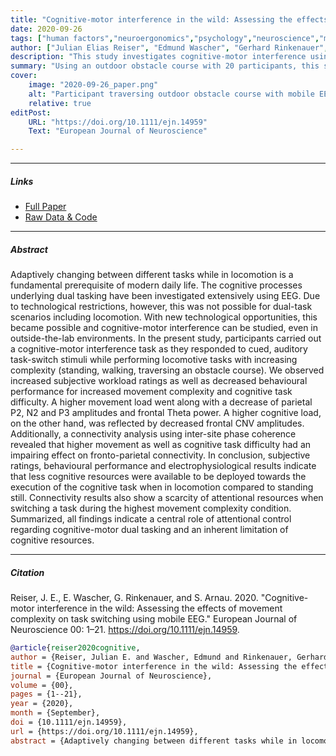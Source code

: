 ```yaml
---
title: "Cognitive-motor interference in the wild: Assessing the effects of movement complexity on task switching using mobile EEG" 
date: 2020-09-26
tags: ["human factors","neuroergonomics","psychology","neuroscience","mobile EEG","task switching","cognitive-motor interference","ecological validity"]
author: ["Julian Elias Reiser", "Edmund Wascher", "Gerhard Rinkenauer", "Stefan Arnau"]
description: "This study investigates cognitive-motor interference using a cued task-switching paradigm while participants performed locomotor tasks of increasing complexity in an outdoor environment. The research examines how movement complexity affects cognitive task performance using mobile EEG recordings. Published in European Journal of Neuroscience, 2020." 
summary: "Using an outdoor obstacle course with 20 participants, this study found that increasing movement complexity (standing < walking < obstacle traversal) led to decreased cognitive task performance and altered neural activity. Participants showed slower response times and reduced accuracy with higher movement complexity, accompanied by decreased ERP amplitudes (P2, N2, P3) and reduced frontal theta power. The findings demonstrate cognitive-motor interference effects and support resource capacity limitations in dual-task scenarios, with implications for real-world mobile task performance." 
cover:
    image: "2020-09-26_paper.png"
    alt: "Participant traversing outdoor obstacle course with mobile EEG"
    relative: true
editPost:
    URL: "https://doi.org/10.1111/ejn.14959"
    Text: "European Journal of Neuroscience"

---
```


---

##### Links

+ [Full Paper](https://doi.org/10.1111/ejn.14959)
+ [Raw Data & Code](https://doi.org/10.17605/OSF.IO/4YBKR)

---

##### Abstract

Adaptively changing between different tasks while in locomotion is a fundamental prerequisite of modern daily life. The cognitive processes underlying dual tasking have been investigated extensively using EEG. Due to technological restrictions, however, this was not possible for dual-task scenarios including locomotion. With new technological opportunities, this became possible and cognitive-motor interference can be studied, even in outside-the-lab environments. In the present study, participants carried out a cognitive-motor interference task as they responded to cued, auditory task-switch stimuli while performing locomotive tasks with increasing complexity (standing, walking, traversing an obstacle course). We observed increased subjective workload ratings as well as decreased behavioural performance for increased movement complexity and cognitive task difficulty. A higher movement load went along with a decrease of parietal P2, N2 and P3 amplitudes and frontal Theta power. A higher cognitive load, on the other hand, was reflected by decreased frontal CNV amplitudes. Additionally, a connectivity analysis using inter-site phase coherence revealed that higher movement as well as cognitive task difficulty had an impairing effect on fronto-parietal connectivity. In conclusion, subjective ratings, behavioural performance and electrophysiological results indicate that less cognitive resources were available to be deployed towards the execution of the cognitive task when in locomotion compared to standing still. Connectivity results also show a scarcity of attentional resources when switching a task during the highest movement complexity condition. Summarized, all findings indicate a central role of attentional control regarding cognitive-motor dual tasking and an inherent limitation of cognitive resources.

---

##### Citation

Reiser, J. E., E. Wascher, G. Rinkenauer, and S. Arnau. 2020. "Cognitive-motor interference in the wild: Assessing the effects of movement complexity on task switching using mobile EEG." European Journal of Neuroscience 00: 1–21. https://doi.org/10.1111/ejn.14959.

```BibTeX
@article{reiser2020cognitive,
author = {Reiser, Julian E. and Wascher, Edmund and Rinkenauer, Gerhard and Arnau, Stefan},
title = {Cognitive-motor interference in the wild: Assessing the effects of movement complexity on task switching using mobile EEG},
journal = {European Journal of Neuroscience},
volume = {00},
pages = {1--21},
year = {2020},
month = {September},
doi = {10.1111/ejn.14959},
url = {https://doi.org/10.1111/ejn.14959},
abstract = {Adaptively changing between different tasks while in locomotion is a fundamental prerequisite of modern daily life. The cognitive processes underlying dual tasking have been investigated extensively using EEG. Due to technological restrictions, however, this was not possible for dual-task scenarios including locomotion. With new technological opportunities, this became possible and cognitive-motor interference can be studied, even in outside-the-lab environments. In the present study, participants carried out a cognitive-motor interference task as they responded to cued, auditory task-switch stimuli while performing locomotive tasks with increasing complexity (standing, walking, traversing an obstacle course). We observed increased subjective workload ratings as well as decreased behavioural performance for increased movement complexity and cognitive task difficulty. A higher movement load went along with a decrease of parietal P2, N2 and P3 amplitudes and frontal Theta power. A higher cognitive load, on the other hand, was reflected by decreased frontal CNV amplitudes. Additionally, a connectivity analysis using inter-site phase coherence revealed that higher movement as well as cognitive task difficulty had an impairing effect on fronto-parietal connectivity. In conclusion, subjective ratings, behavioural performance and electrophysiological results indicate that less cognitive resources were available to be deployed towards the execution of the cognitive task when in locomotion compared to standing still. Connectivity results also show a scarcity of attentional resources when switching a task during the highest movement complexity condition. Summarized, all findings indicate a centra